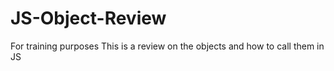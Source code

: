 # JS-Object-Review
For training purposes
This is a review on the objects and how to call them in JS

